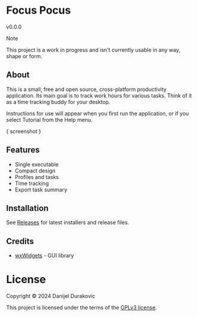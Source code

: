 # Focus Pocus

v0.0.0

> [!NOTE]
> This project is a work in progress and isn't currently usable in any way, shape or form.

## About

This is a small, free and open source, cross-platform productivity application. Its main goal is to track work hours for various tasks. Think of it as a time tracking buddy for your desktop.

Instructions for use will appear when you first run the application, or if you select Tutorial from the Help menu.

{ screenshot }

## Features

- Single executable
- Compact design
- Profiles and tasks
- Time tracking
- Export task summary

## Installation

See [Releases](https://github.com/metayeti/focuspocus/releases) for latest installers and release files.

## Credits

- [wxWidgets](https://www.wxwidgets.org/) - GUI library

# License

Copyright &copy; 2024 Danijel Durakovic

This project is licensed under the terms of the [GPLv3 license](LICENSE).

